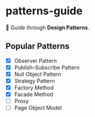 # patterns-guide

📘 Guide through **Design Patterns**.

## Popular Patterns

* [x] Observer Pattern
* [x] Publish–Subscribe Pattern
* [x] Null Object Pattern
* [x] Strategy Pattern
* [x] Factory Method
* [x] Facade Method
* [ ] Proxy
* [ ] Page Object Model
